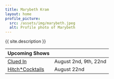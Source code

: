 ```yaml
---
title: Marybeth Kram
layout: home
profile_picture:
  src: /assets/img/marybeth.jpeg
  alt: Profile photo of Marybeth
---
```

{{ site.description }}

| Upcoming Shows | |
|---|---|
| [Clued In](https://www.secondcity.com/shows/chicago/clued-in-chi/) | August 2nd, 9th, 22nd |
| [Hitch*Cocktails](https://theannoyance.thundertix.com/events/188394) | August 22nd |

